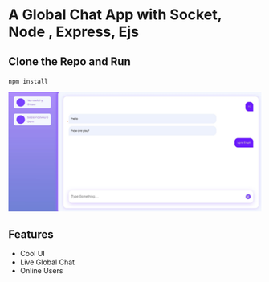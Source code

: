 # A Global Chat App with Socket, Node , Express, Ejs

## Clone the Repo and Run

`npm install`

![Demo Picture](demo.jpg)

## Features

- Cool UI
- Live Global Chat
- Online Users
